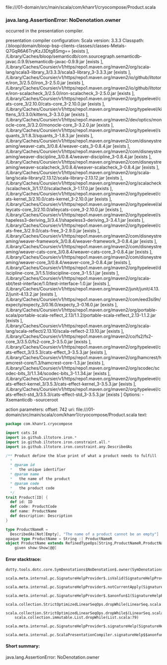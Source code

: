 file://<WORKSPACE>/01-domain/src/main/scala/com/khanr1/cryocompose/Product.scala
### java.lang.AssertionError: NoDenotation.owner

occurred in the presentation compiler.

presentation compiler configuration:
Scala version: 3.3.3
Classpath:
<WORKSPACE>/.bloop/domain/bloop-bsp-clients-classes/classes-Metals-Q7GqR6A6TryKzJ3Dtg8Smg== [exists ], <HOME>/Library/Caches/bloop/semanticdb/com.sourcegraph.semanticdb-javac.0.9.9/semanticdb-javac-0.9.9.jar [exists ], <HOME>/Library/Caches/Coursier/v1/https/repo1.maven.org/maven2/org/scala-lang/scala3-library_3/3.3.3/scala3-library_3-3.3.3.jar [exists ], <HOME>/Library/Caches/Coursier/v1/https/repo1.maven.org/maven2/io/github/iltotore/iron_3/2.5.0/iron_3-2.5.0.jar [exists ], <HOME>/Library/Caches/Coursier/v1/https/repo1.maven.org/maven2/io/github/iltotore/iron-scalacheck_3/2.5.0/iron-scalacheck_3-2.5.0.jar [exists ], <HOME>/Library/Caches/Coursier/v1/https/repo1.maven.org/maven2/org/typelevel/cats-core_3/2.10.0/cats-core_3-2.10.0.jar [exists ], <HOME>/Library/Caches/Coursier/v1/https/repo1.maven.org/maven2/org/typelevel/kittens_3/3.3.0/kittens_3-3.3.0.jar [exists ], <HOME>/Library/Caches/Coursier/v1/https/repo1.maven.org/maven2/dev/optics/monocle-core_3/3.2.0/monocle-core_3-3.2.0.jar [exists ], <HOME>/Library/Caches/Coursier/v1/https/repo1.maven.org/maven2/org/typelevel/squants_3/1.8.3/squants_3-1.8.3.jar [exists ], <HOME>/Library/Caches/Coursier/v1/https/repo1.maven.org/maven2/com/disneystreaming/weaver-cats_3/0.8.4/weaver-cats_3-0.8.4.jar [exists ], <HOME>/Library/Caches/Coursier/v1/https/repo1.maven.org/maven2/com/disneystreaming/weaver-discipline_3/0.8.4/weaver-discipline_3-0.8.4.jar [exists ], <HOME>/Library/Caches/Coursier/v1/https/repo1.maven.org/maven2/com/disneystreaming/weaver-scalacheck_3/0.8.4/weaver-scalacheck_3-0.8.4.jar [exists ], <HOME>/Library/Caches/Coursier/v1/https/repo1.maven.org/maven2/org/scala-lang/scala-library/2.13.12/scala-library-2.13.12.jar [exists ], <HOME>/Library/Caches/Coursier/v1/https/repo1.maven.org/maven2/org/scalacheck/scalacheck_3/1.17.0/scalacheck_3-1.17.0.jar [exists ], <HOME>/Library/Caches/Coursier/v1/https/repo1.maven.org/maven2/org/typelevel/cats-kernel_3/2.10.0/cats-kernel_3-2.10.0.jar [exists ], <HOME>/Library/Caches/Coursier/v1/https/repo1.maven.org/maven2/org/typelevel/alleycats-core_3/2.10.0/alleycats-core_3-2.10.0.jar [exists ], <HOME>/Library/Caches/Coursier/v1/https/repo1.maven.org/maven2/org/typelevel/shapeless3-deriving_3/3.4.1/shapeless3-deriving_3-3.4.1.jar [exists ], <HOME>/Library/Caches/Coursier/v1/https/repo1.maven.org/maven2/org/typelevel/cats-free_3/2.9.0/cats-free_3-2.9.0.jar [exists ], <HOME>/Library/Caches/Coursier/v1/https/repo1.maven.org/maven2/com/disneystreaming/weaver-framework_3/0.8.4/weaver-framework_3-0.8.4.jar [exists ], <HOME>/Library/Caches/Coursier/v1/https/repo1.maven.org/maven2/com/disneystreaming/weaver-cats-core_3/0.8.4/weaver-cats-core_3-0.8.4.jar [exists ], <HOME>/Library/Caches/Coursier/v1/https/repo1.maven.org/maven2/com/disneystreaming/weaver-core_3/0.8.4/weaver-core_3-0.8.4.jar [exists ], <HOME>/Library/Caches/Coursier/v1/https/repo1.maven.org/maven2/org/typelevel/discipline-core_3/1.5.1/discipline-core_3-1.5.1.jar [exists ], <HOME>/Library/Caches/Coursier/v1/https/repo1.maven.org/maven2/org/scala-sbt/test-interface/1.0/test-interface-1.0.jar [exists ], <HOME>/Library/Caches/Coursier/v1/https/repo1.maven.org/maven2/junit/junit/4.13.2/junit-4.13.2.jar [exists ], <HOME>/Library/Caches/Coursier/v1/https/repo1.maven.org/maven2/com/eed3si9n/expecty/expecty_3/0.16.0/expecty_3-0.16.0.jar [exists ], <HOME>/Library/Caches/Coursier/v1/https/repo1.maven.org/maven2/org/portable-scala/portable-scala-reflect_2.13/1.1.2/portable-scala-reflect_2.13-1.1.2.jar [exists ], <HOME>/Library/Caches/Coursier/v1/https/repo1.maven.org/maven2/org/scala-lang/scala-reflect/2.13.10/scala-reflect-2.13.10.jar [exists ], <HOME>/Library/Caches/Coursier/v1/https/repo1.maven.org/maven2/co/fs2/fs2-core_3/3.5.0/fs2-core_3-3.5.0.jar [exists ], <HOME>/Library/Caches/Coursier/v1/https/repo1.maven.org/maven2/org/typelevel/cats-effect_3/3.5.3/cats-effect_3-3.5.3.jar [exists ], <HOME>/Library/Caches/Coursier/v1/https/repo1.maven.org/maven2/org/hamcrest/hamcrest-core/1.3/hamcrest-core-1.3.jar [exists ], <HOME>/Library/Caches/Coursier/v1/https/repo1.maven.org/maven2/org/scodec/scodec-bits_3/1.1.34/scodec-bits_3-1.1.34.jar [exists ], <HOME>/Library/Caches/Coursier/v1/https/repo1.maven.org/maven2/org/typelevel/cats-effect-kernel_3/3.5.3/cats-effect-kernel_3-3.5.3.jar [exists ], <HOME>/Library/Caches/Coursier/v1/https/repo1.maven.org/maven2/org/typelevel/cats-effect-std_3/3.5.3/cats-effect-std_3-3.5.3.jar [exists ]
Options:
-Xsemanticdb -sourceroot <WORKSPACE>


action parameters:
offset: 742
uri: file://<WORKSPACE>/01-domain/src/main/scala/com/khanr1/cryocompose/Product.scala
text:
```scala
package com.khanr1.cryocompose

import cats.Id
import io.github.iltotore.iron.*
import io.github.iltotore.iron.constraint.all.*
import io.github.iltotore.iron.constraint.any.DescribedAs

/** Product define the blue print of what a product needs to fulfill
  *
  * @param id
  *   the unique identifier
  * @param name
  *   the name of the product
  * @param code
  *   the product code
  */
trait Product[ID] {
  def id: ID
  def code: ProductCode
  def name: ProductName
  def description: Description
}

type ProductNameR =
  DescribedAs[Not[Empty], "The name of a product cannot be an empty"]
opaque type ProductName = String :| ProductNameR
object ProductName extends RefinedTypeOps[String,ProductNameR,ProductName]:
    given show:Show[@@]

```



#### Error stacktrace:

```
dotty.tools.dotc.core.SymDenotations$NoDenotation$.owner(SymDenotations.scala:2607)
	scala.meta.internal.pc.SignatureHelpProvider$.isValid(SignatureHelpProvider.scala:83)
	scala.meta.internal.pc.SignatureHelpProvider$.notCurrentApply(SignatureHelpProvider.scala:94)
	scala.meta.internal.pc.SignatureHelpProvider$.$anonfun$1(SignatureHelpProvider.scala:48)
	scala.collection.StrictOptimizedLinearSeqOps.dropWhile(LinearSeq.scala:280)
	scala.collection.StrictOptimizedLinearSeqOps.dropWhile$(LinearSeq.scala:278)
	scala.collection.immutable.List.dropWhile(List.scala:79)
	scala.meta.internal.pc.SignatureHelpProvider$.signatureHelp(SignatureHelpProvider.scala:48)
	scala.meta.internal.pc.ScalaPresentationCompiler.signatureHelp$$anonfun$1(ScalaPresentationCompiler.scala:398)
```
#### Short summary: 

java.lang.AssertionError: NoDenotation.owner